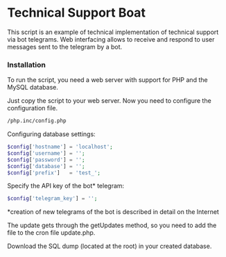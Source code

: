 Technical Support Boat
===============
This script is an example of technical implementation of technical support via bot telegrams. Web interfacing allows to receive and respond to user messages sent to the telegram by a bot.

### Installation
To run the script, you need a web server with support for PHP and the MySQL database. 

Just copy the script to your web server. Now you need to configure the configuration file.

```sh
/php.inc/config.php
```

Configuring database settings:

```php
$config['hostname'] = 'localhost';
$config['username'] = '';
$config['password'] = '';
$config['database'] = '';
$config['prefix']   = 'test_';
```

Specify the API key of the bot* telegram:

```php
$config['telegram_key'] = '';
```
*creation of new telegrams of the bot is described in detail on the Internet

The update gets through the getUpdates method, so you need to add the file to the cron file update.php.

Download the SQL dump (located at the root) in your created database.